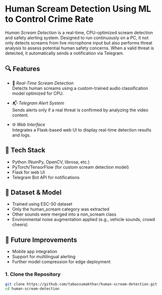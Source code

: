 # Human Scream Detection Using ML to Control Crime Rate


*Human Scream Detection* is a real-time, CPU-optimized scream detection and safety alerting system. Designed to run continuously on a PC, it not only detects screams from live microphone input but also performs threat analysis to assess potential human safety concerns. When a valid threat is detected, it automatically sends a notification via Telegram.

## 🔍 Features

- 🎤 *Real-Time Scream Detection*  
  Detects human screams using a custom-trained audio classification model optimized for CPU.

- 📬 *Telegram Alert System*  
  Sends alerts only if a real threat is confirmed by analyzing the video content.

- 🌐 *Web Interface*  
  Integrates a Flask-based web UI to display real-time detection results and logs.

## 🧰 Tech Stack

- Python (NumPy, OpenCV, librosa, etc.)
- PyTorch/TensorFlow (for custom scream detection model)
- Flask for web UI
- Telegram Bot API for notifications

## 🧪 Dataset & Model
- Trained using ESC-50 dataset
- Only the human_scream category was extracted
- Other sounds were merged into a non_scream class
- Environmental noise augmentation applied (e.g., vehicle sounds, crowd cheers)

## 🚧 Future Improvements
- Mobile app integration
- Support for multilingual alerting
- Further model compression for edge deployment

### 1. Clone the Repository

```bash
git clone https://github.com/tabassumakthar/human-scream-detection.git
cd human-scream-detection

